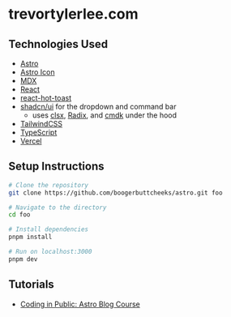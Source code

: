 # trevortylerlee.com

## Technologies Used

- [Astro](https://astro.build/)
- [Astro Icon](https://www.astroicon.dev/)
- [MDX](https://docs.astro.build/en/guides/integrations-guide/mdx/)
- [React](https://react.dev/)
- [react-hot-toast](https://react-hot-toast.com/)
- [shadcn/ui](https://ui.shadcn.com/) for the dropdown and command bar
  - uses [clsx](https://github.com/lukeed/clsx), [Radix](https://www.radix-ui.com/), and [cmdk](https://cmdk.paco.me/) under the hood
- [TailwindCSS](https://tailwindcss.com/)
- [TypeScript](https://www.typescriptlang.org/)
- [Vercel](https://vercel.com/home)

## Setup Instructions

```zsh
# Clone the repository
git clone https://github.com/boogerbuttcheeks/astro.git foo

# Navigate to the directory
cd foo

# Install dependencies
pnpm install

# Run on localhost:3000
pnpm dev
```

## Tutorials

- [Coding in Public: Astro Blog Course](https://youtube.com/playlist?list=PLoqZcxvpWzzeRwF8TEpXHtO7KYY6cNJeF)
